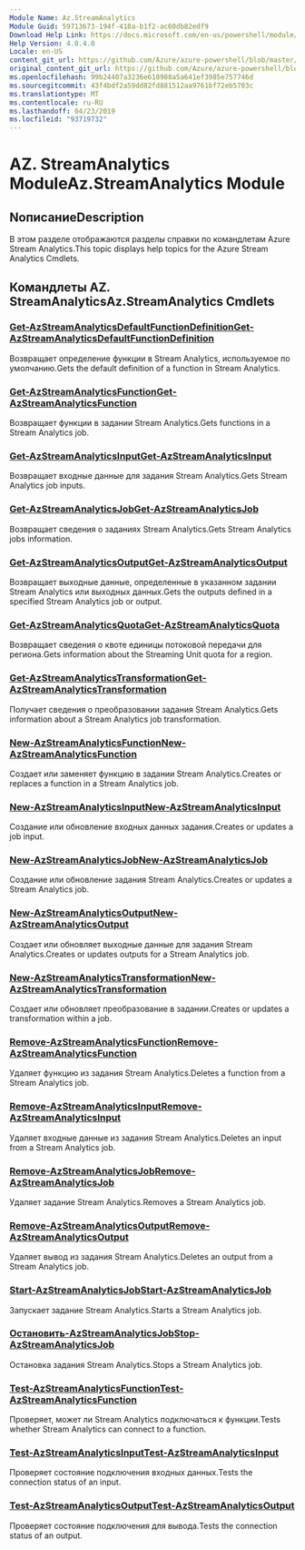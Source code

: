 ```yaml
---
Module Name: Az.StreamAnalytics
Module Guid: 59713673-194f-418a-b1f2-ac60db82edf9
Download Help Link: https://docs.microsoft.com/en-us/powershell/module/az.streamanalytics
Help Version: 4.0.4.0
Locale: en-US
content_git_url: https://github.com/Azure/azure-powershell/blob/master/src/StreamAnalytics/StreamAnalytics/help/Az.StreamAnalytics.md
original_content_git_url: https://github.com/Azure/azure-powershell/blob/master/src/StreamAnalytics/StreamAnalytics/help/Az.StreamAnalytics.md
ms.openlocfilehash: 99b24407a3236e618988a5a641ef3985e757746d
ms.sourcegitcommit: 43f4bdf2a59dd82fd881512aa9761bf72eb5703c
ms.translationtype: MT
ms.contentlocale: ru-RU
ms.lasthandoff: 04/23/2019
ms.locfileid: "93719732"
---
```

# <span data-ttu-id="5be41-101">AZ. StreamAnalytics Module</span><span class="sxs-lookup"><span data-stu-id="5be41-101">Az.StreamAnalytics Module</span></span>
## <span data-ttu-id="5be41-102">Nописание</span><span class="sxs-lookup"><span data-stu-id="5be41-102">Description</span></span>
<span data-ttu-id="5be41-103">В этом разделе отображаются разделы справки по командлетам Azure Stream Analytics.</span><span class="sxs-lookup"><span data-stu-id="5be41-103">This topic displays help topics for the Azure Stream Analytics Cmdlets.</span></span>

## <span data-ttu-id="5be41-104">Командлеты AZ. StreamAnalytics</span><span class="sxs-lookup"><span data-stu-id="5be41-104">Az.StreamAnalytics Cmdlets</span></span>
### [<span data-ttu-id="5be41-105">Get-AzStreamAnalyticsDefaultFunctionDefinition</span><span class="sxs-lookup"><span data-stu-id="5be41-105">Get-AzStreamAnalyticsDefaultFunctionDefinition</span></span>](Get-AzStreamAnalyticsDefaultFunctionDefinition.md)
<span data-ttu-id="5be41-106">Возвращает определение функции в Stream Analytics, используемое по умолчанию.</span><span class="sxs-lookup"><span data-stu-id="5be41-106">Gets the default definition of a function in Stream Analytics.</span></span>

### [<span data-ttu-id="5be41-107">Get-AzStreamAnalyticsFunction</span><span class="sxs-lookup"><span data-stu-id="5be41-107">Get-AzStreamAnalyticsFunction</span></span>](Get-AzStreamAnalyticsFunction.md)
<span data-ttu-id="5be41-108">Возвращает функции в задании Stream Analytics.</span><span class="sxs-lookup"><span data-stu-id="5be41-108">Gets functions in a Stream Analytics job.</span></span>

### [<span data-ttu-id="5be41-109">Get-AzStreamAnalyticsInput</span><span class="sxs-lookup"><span data-stu-id="5be41-109">Get-AzStreamAnalyticsInput</span></span>](Get-AzStreamAnalyticsInput.md)
<span data-ttu-id="5be41-110">Возвращает входные данные для задания Stream Analytics.</span><span class="sxs-lookup"><span data-stu-id="5be41-110">Gets Stream Analytics job inputs.</span></span>

### [<span data-ttu-id="5be41-111">Get-AzStreamAnalyticsJob</span><span class="sxs-lookup"><span data-stu-id="5be41-111">Get-AzStreamAnalyticsJob</span></span>](Get-AzStreamAnalyticsJob.md)
<span data-ttu-id="5be41-112">Возвращает сведения о заданиях Stream Analytics.</span><span class="sxs-lookup"><span data-stu-id="5be41-112">Gets Stream Analytics jobs information.</span></span>

### [<span data-ttu-id="5be41-113">Get-AzStreamAnalyticsOutput</span><span class="sxs-lookup"><span data-stu-id="5be41-113">Get-AzStreamAnalyticsOutput</span></span>](Get-AzStreamAnalyticsOutput.md)
<span data-ttu-id="5be41-114">Возвращает выходные данные, определенные в указанном задании Stream Analytics или выходных данных.</span><span class="sxs-lookup"><span data-stu-id="5be41-114">Gets the outputs defined in a specified Stream Analytics job or output.</span></span>

### [<span data-ttu-id="5be41-115">Get-AzStreamAnalyticsQuota</span><span class="sxs-lookup"><span data-stu-id="5be41-115">Get-AzStreamAnalyticsQuota</span></span>](Get-AzStreamAnalyticsQuota.md)
<span data-ttu-id="5be41-116">Возвращает сведения о квоте единицы потоковой передачи для региона.</span><span class="sxs-lookup"><span data-stu-id="5be41-116">Gets information about the Streaming Unit quota for a region.</span></span>

### [<span data-ttu-id="5be41-117">Get-AzStreamAnalyticsTransformation</span><span class="sxs-lookup"><span data-stu-id="5be41-117">Get-AzStreamAnalyticsTransformation</span></span>](Get-AzStreamAnalyticsTransformation.md)
<span data-ttu-id="5be41-118">Получает сведения о преобразовании задания Stream Analytics.</span><span class="sxs-lookup"><span data-stu-id="5be41-118">Gets information about a Stream Analytics job transformation.</span></span>

### [<span data-ttu-id="5be41-119">New-AzStreamAnalyticsFunction</span><span class="sxs-lookup"><span data-stu-id="5be41-119">New-AzStreamAnalyticsFunction</span></span>](New-AzStreamAnalyticsFunction.md)
<span data-ttu-id="5be41-120">Создает или заменяет функцию в задании Stream Analytics.</span><span class="sxs-lookup"><span data-stu-id="5be41-120">Creates or replaces a function in a Stream Analytics job.</span></span>

### [<span data-ttu-id="5be41-121">New-AzStreamAnalyticsInput</span><span class="sxs-lookup"><span data-stu-id="5be41-121">New-AzStreamAnalyticsInput</span></span>](New-AzStreamAnalyticsInput.md)
<span data-ttu-id="5be41-122">Создание или обновление входных данных задания.</span><span class="sxs-lookup"><span data-stu-id="5be41-122">Creates or updates a job input.</span></span>

### [<span data-ttu-id="5be41-123">New-AzStreamAnalyticsJob</span><span class="sxs-lookup"><span data-stu-id="5be41-123">New-AzStreamAnalyticsJob</span></span>](New-AzStreamAnalyticsJob.md)
<span data-ttu-id="5be41-124">Создание или обновление задания Stream Analytics.</span><span class="sxs-lookup"><span data-stu-id="5be41-124">Creates or updates a Stream Analytics job.</span></span>

### [<span data-ttu-id="5be41-125">New-AzStreamAnalyticsOutput</span><span class="sxs-lookup"><span data-stu-id="5be41-125">New-AzStreamAnalyticsOutput</span></span>](New-AzStreamAnalyticsOutput.md)
<span data-ttu-id="5be41-126">Создает или обновляет выходные данные для задания Stream Analytics.</span><span class="sxs-lookup"><span data-stu-id="5be41-126">Creates or updates outputs for a Stream Analytics job.</span></span>

### [<span data-ttu-id="5be41-127">New-AzStreamAnalyticsTransformation</span><span class="sxs-lookup"><span data-stu-id="5be41-127">New-AzStreamAnalyticsTransformation</span></span>](New-AzStreamAnalyticsTransformation.md)
<span data-ttu-id="5be41-128">Создает или обновляет преобразование в задании.</span><span class="sxs-lookup"><span data-stu-id="5be41-128">Creates or updates a transformation within a job.</span></span>

### [<span data-ttu-id="5be41-129">Remove-AzStreamAnalyticsFunction</span><span class="sxs-lookup"><span data-stu-id="5be41-129">Remove-AzStreamAnalyticsFunction</span></span>](Remove-AzStreamAnalyticsFunction.md)
<span data-ttu-id="5be41-130">Удаляет функцию из задания Stream Analytics.</span><span class="sxs-lookup"><span data-stu-id="5be41-130">Deletes a function from a Stream Analytics job.</span></span>

### [<span data-ttu-id="5be41-131">Remove-AzStreamAnalyticsInput</span><span class="sxs-lookup"><span data-stu-id="5be41-131">Remove-AzStreamAnalyticsInput</span></span>](Remove-AzStreamAnalyticsInput.md)
<span data-ttu-id="5be41-132">Удаляет входные данные из задания Stream Analytics.</span><span class="sxs-lookup"><span data-stu-id="5be41-132">Deletes an input from a Stream Analytics job.</span></span>

### [<span data-ttu-id="5be41-133">Remove-AzStreamAnalyticsJob</span><span class="sxs-lookup"><span data-stu-id="5be41-133">Remove-AzStreamAnalyticsJob</span></span>](Remove-AzStreamAnalyticsJob.md)
<span data-ttu-id="5be41-134">Удаляет задание Stream Analytics.</span><span class="sxs-lookup"><span data-stu-id="5be41-134">Removes a Stream Analytics job.</span></span>

### [<span data-ttu-id="5be41-135">Remove-AzStreamAnalyticsOutput</span><span class="sxs-lookup"><span data-stu-id="5be41-135">Remove-AzStreamAnalyticsOutput</span></span>](Remove-AzStreamAnalyticsOutput.md)
<span data-ttu-id="5be41-136">Удаляет вывод из задания Stream Analytics.</span><span class="sxs-lookup"><span data-stu-id="5be41-136">Deletes an output from a Stream Analytics job.</span></span>

### [<span data-ttu-id="5be41-137">Start-AzStreamAnalyticsJob</span><span class="sxs-lookup"><span data-stu-id="5be41-137">Start-AzStreamAnalyticsJob</span></span>](Start-AzStreamAnalyticsJob.md)
<span data-ttu-id="5be41-138">Запускает задание Stream Analytics.</span><span class="sxs-lookup"><span data-stu-id="5be41-138">Starts a Stream Analytics job.</span></span>

### [<span data-ttu-id="5be41-139">Остановить-AzStreamAnalyticsJob</span><span class="sxs-lookup"><span data-stu-id="5be41-139">Stop-AzStreamAnalyticsJob</span></span>](Stop-AzStreamAnalyticsJob.md)
<span data-ttu-id="5be41-140">Остановка задания Stream Analytics.</span><span class="sxs-lookup"><span data-stu-id="5be41-140">Stops a Stream Analytics job.</span></span>

### [<span data-ttu-id="5be41-141">Test-AzStreamAnalyticsFunction</span><span class="sxs-lookup"><span data-stu-id="5be41-141">Test-AzStreamAnalyticsFunction</span></span>](Test-AzStreamAnalyticsFunction.md)
<span data-ttu-id="5be41-142">Проверяет, может ли Stream Analytics подключаться к функции.</span><span class="sxs-lookup"><span data-stu-id="5be41-142">Tests whether Stream Analytics can connect to a function.</span></span>

### [<span data-ttu-id="5be41-143">Test-AzStreamAnalyticsInput</span><span class="sxs-lookup"><span data-stu-id="5be41-143">Test-AzStreamAnalyticsInput</span></span>](Test-AzStreamAnalyticsInput.md)
<span data-ttu-id="5be41-144">Проверяет состояние подключения входных данных.</span><span class="sxs-lookup"><span data-stu-id="5be41-144">Tests the connection status of an input.</span></span>

### [<span data-ttu-id="5be41-145">Test-AzStreamAnalyticsOutput</span><span class="sxs-lookup"><span data-stu-id="5be41-145">Test-AzStreamAnalyticsOutput</span></span>](Test-AzStreamAnalyticsOutput.md)
<span data-ttu-id="5be41-146">Проверяет состояние подключения для вывода.</span><span class="sxs-lookup"><span data-stu-id="5be41-146">Tests the connection status of an output.</span></span>

